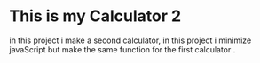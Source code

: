 # This is my Calculator 2

in this project i make a second calculator, in this project i minimize javaScript but make the same function for the first calculator .